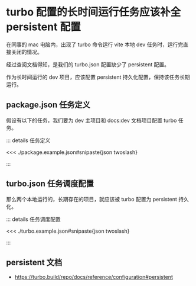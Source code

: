 
# turbo 配置的长时间运行任务应该补全 persistent 配置

在同事的 mac 电脑内，出现了 turbo 命令运行 vite 本地 dev 任务时，运行完直接关闭的情况。

经过查阅文档得知，是我们的 turbo.json 配置缺少了 persistent 配置。

作为长时间运行的 dev 项目，应该配置 persistent 持久化配置，保持该任务长期运行。

## package.json 任务定义

假设有以下的任务，我们要为 dev 主项目和 docs:dev 文档项目配置 turbo 任务。

::: details 任务定义

<<< ./package.example.json#snipaste{json twoslash}

:::

## turbo.json 任务调度配置

那么两个本地运行的，长期存在的项目，就应该被 turbo 配置为 persistent 持久化。

::: details 任务调度配置

<<< ./turbo.example.json#snipaste{json twoslash}

:::

## persistent 文档

- https://turbo.build/repo/docs/reference/configuration#persistent
